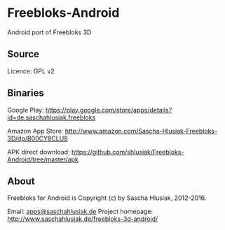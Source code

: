 Freebloks-Android
=================

Android port of Freebloks 3D


Source
------

Licence: GPL v2


Binaries
--------

Google Play: https://play.google.com/store/apps/details?id=de.saschahlusiak.freebloks

Amazon App Store: http://www.amazon.com/Sascha-Hlusiak-Freebloks-3D/dp/B00CY8CLU8

APK direct download: https://github.com/shlusiak/Freebloks-Android/tree/master/apk


About
-----

Freebloks for Android is Copyright (c) by Sascha Hlusiak, 2012-2016.

Email: apps@saschahlusiak.de
Project homepage: http://www.saschahlusiak.de/freebloks-3d-android/



